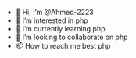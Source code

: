 - 👋 Hi, I’m @Ahmed-2223
- 👀 I’m interested in php
- 🌱 I’m currently learning php
- 💞️ I’m looking to collaborate on php
- 📫 How to reach me best php

<!---
Ahmed-2223/Ahmed-2223 is a ✨ special ✨ repository because its `README.md` (this file) appears on your GitHub profile.
You can click the Preview link to take a look at your changes.
--->
